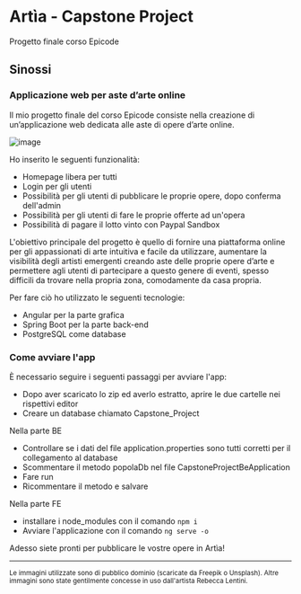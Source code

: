 # Artìa - Capstone Project
Progetto finale corso Epicode

## Sinossi
### Applicazione web per aste d’arte online
Il mio progetto finale del corso Epicode consiste nella creazione di un’applicazione web dedicata alle aste di opere d’arte online.  

![image](https://user-images.githubusercontent.com/80158378/230586740-35bbe695-21b6-457f-a6d0-b7079d4cfe4c.png)
  
Ho inserito le seguenti funzionalità:
<ul>
  <li>Homepage libera per tutti</li>
  <li>Login per gli utenti</li>
  <li>Possibilità per gli utenti di pubblicare le proprie opere, dopo conferma dell'admin</li>
  <li>Possibilità per gli utenti di fare le proprie offerte ad un'opera</li>
  <li>Possibilità di pagare il lotto vinto con Paypal Sandbox</li>
</ul>  
  
L'obiettivo principale del progetto è quello di fornire una piattaforma online per gli appassionati di arte intuitiva e facile da utilizzare, aumentare la visibilità degli artisti emergenti creando aste delle proprie opere d’arte e permettere agli utenti di partecipare a questo genere di eventi, spesso difficili da trovare nella propria zona, comodamente da casa propria.  
  
Per fare ciò ho utilizzato le seguenti tecnologie:
<ul>
  <li>Angular per la parte grafica</li>
  <li>Spring Boot per la parte back-end</li>
  <li>PostgreSQL come database</li>
</ul>
  
### Come avviare l'app
È necessario seguire i seguenti passaggi per avviare l'app:

<ul>
  <li>Dopo aver scaricato lo zip ed averlo estratto, aprire le due cartelle nei rispettivi editor</li>
  <li>Creare un database chiamato Capstone_Project</li>
</ul>
  
Nella parte BE
<ul>
  <li>Controllare se i dati del file application.properties sono tutti corretti per il collegamento al database</li>
  <li>Scommentare il metodo popolaDb nel file CapstoneProjectBeApplication</li>
  <li>Fare run</li>
  <li>Ricommentare il metodo e salvare</li>
</ul>
  
Nella parte FE
<ul>
  <li>installare i node_modules con il comando <code>npm i</code></li>
  <li>Avviare l'applicazione con il comando <code>ng serve -o</code></li>
</ul>

Adesso siete pronti per pubblicare le vostre opere in Artìa!
  
  
--------------------------------------------------------------------------------------------------------------------------------------
  
<small>Le immagini utilizzate sono di pubblico dominio (scaricate da Freepik o Unsplash). Altre immagini sono state gentilmente concesse in uso dall'artista Rebecca Lentini.</small>
